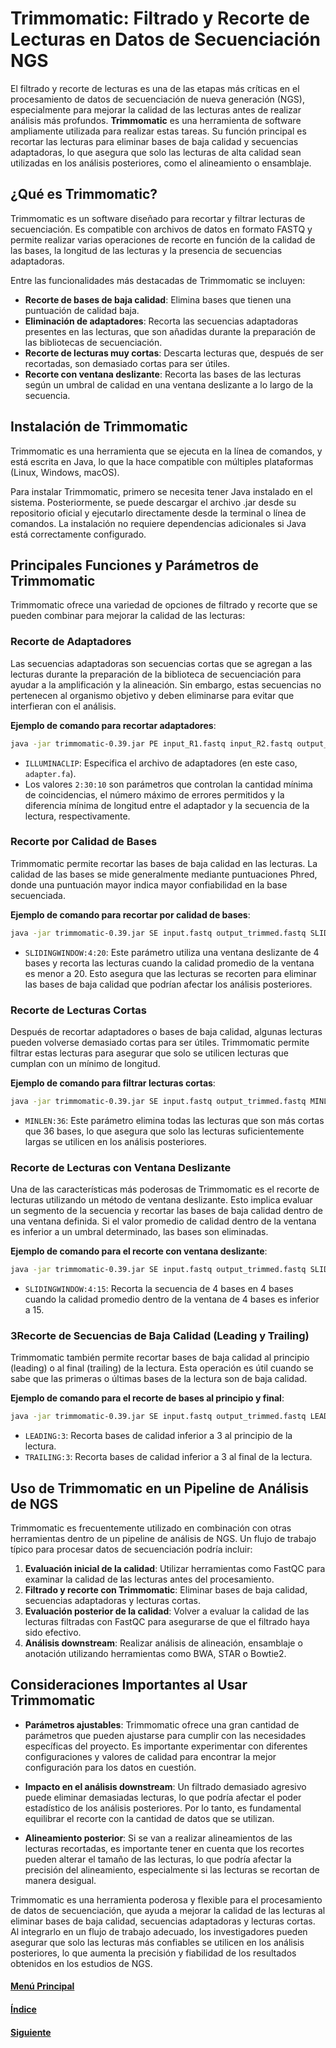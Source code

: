# **Trimmomatic: Filtrado y Recorte de Lecturas en Datos de Secuenciación NGS**

El filtrado y recorte de lecturas es una de las etapas más críticas en el procesamiento de datos de secuenciación de nueva generación (NGS), especialmente para mejorar la calidad de las lecturas antes de realizar análisis más profundos. **Trimmomatic** es una herramienta de software ampliamente utilizada para realizar estas tareas. Su función principal es recortar las lecturas para eliminar bases de baja calidad y secuencias adaptadoras, lo que asegura que solo las lecturas de alta calidad sean utilizadas en los análisis posteriores, como el alineamiento o ensamblaje.

## **¿Qué es Trimmomatic?**

Trimmomatic es un software diseñado para recortar y filtrar lecturas de secuenciación. Es compatible con archivos de datos en formato FASTQ y permite realizar varias operaciones de recorte en función de la calidad de las bases, la longitud de las lecturas y la presencia de secuencias adaptadoras.

Entre las funcionalidades más destacadas de Trimmomatic se incluyen:
- **Recorte de bases de baja calidad**: Elimina bases que tienen una puntuación de calidad baja.
- **Eliminación de adaptadores**: Recorta las secuencias adaptadoras presentes en las lecturas, que son añadidas durante la preparación de las bibliotecas de secuenciación.
- **Recorte de lecturas muy cortas**: Descarta lecturas que, después de ser recortadas, son demasiado cortas para ser útiles.
- **Recorte con ventana deslizante**: Recorta las bases de las lecturas según un umbral de calidad en una ventana deslizante a lo largo de la secuencia.

## **Instalación de Trimmomatic**

Trimmomatic es una herramienta que se ejecuta en la línea de comandos, y está escrita en Java, lo que la hace compatible con múltiples plataformas (Linux, Windows, macOS). 

Para instalar Trimmomatic, primero se necesita tener Java instalado en el sistema. Posteriormente, se puede descargar el archivo .jar desde su repositorio oficial y ejecutarlo directamente desde la terminal o línea de comandos. La instalación no requiere dependencias adicionales si Java está correctamente configurado.

## **Principales Funciones y Parámetros de Trimmomatic**

Trimmomatic ofrece una variedad de opciones de filtrado y recorte que se pueden combinar para mejorar la calidad de las lecturas:

### **Recorte de Adaptadores**

Las secuencias adaptadoras son secuencias cortas que se agregan a las lecturas durante la preparación de la biblioteca de secuenciación para ayudar a la amplificación y la alineación. Sin embargo, estas secuencias no pertenecen al organismo objetivo y deben eliminarse para evitar que interfieran con el análisis.

**Ejemplo de comando para recortar adaptadores**:

```bash
java -jar trimmomatic-0.39.jar PE input_R1.fastq input_R2.fastq output_R1_paired.fastq output_R1_unpaired.fastq output_R2_paired.fastq output_R2_unpaired.fastq ILLUMINACLIP:adapter.fa:2:30:10
```

- `ILLUMINACLIP`: Especifica el archivo de adaptadores (en este caso, `adapter.fa`).
- Los valores `2:30:10` son parámetros que controlan la cantidad mínima de coincidencias, el número máximo de errores permitidos y la diferencia mínima de longitud entre el adaptador y la secuencia de la lectura, respectivamente.

### **Recorte por Calidad de Bases**

Trimmomatic permite recortar las bases de baja calidad en las lecturas. La calidad de las bases se mide generalmente mediante puntuaciones Phred, donde una puntuación mayor indica mayor confiabilidad en la base secuenciada.

**Ejemplo de comando para recortar por calidad de bases**:

```bash
java -jar trimmomatic-0.39.jar SE input.fastq output_trimmed.fastq SLIDINGWINDOW:4:20
```

- `SLIDINGWINDOW:4:20`: Este parámetro utiliza una ventana deslizante de 4 bases y recorta las lecturas cuando la calidad promedio de la ventana es menor a 20. Esto asegura que las lecturas se recorten para eliminar las bases de baja calidad que podrían afectar los análisis posteriores.

### **Recorte de Lecturas Cortas**

Después de recortar adaptadores o bases de baja calidad, algunas lecturas pueden volverse demasiado cortas para ser útiles. Trimmomatic permite filtrar estas lecturas para asegurar que solo se utilicen lecturas que cumplan con un mínimo de longitud.

**Ejemplo de comando para filtrar lecturas cortas**:

```bash
java -jar trimmomatic-0.39.jar SE input.fastq output_trimmed.fastq MINLEN:36
```

- `MINLEN:36`: Este parámetro elimina todas las lecturas que son más cortas que 36 bases, lo que asegura que solo las lecturas suficientemente largas se utilicen en los análisis posteriores.

### **Recorte de Lecturas con Ventana Deslizante**

Una de las características más poderosas de Trimmomatic es el recorte de lecturas utilizando un método de ventana deslizante. Esto implica evaluar un segmento de la secuencia y recortar las bases de baja calidad dentro de una ventana definida. Si el valor promedio de calidad dentro de la ventana es inferior a un umbral determinado, las bases son eliminadas.

**Ejemplo de comando para el recorte con ventana deslizante**:

```bash
java -jar trimmomatic-0.39.jar SE input.fastq output_trimmed.fastq SLIDINGWINDOW:4:15
```

- `SLIDINGWINDOW:4:15`: Recorta la secuencia de 4 bases en 4 bases cuando la calidad promedio dentro de la ventana de 4 bases es inferior a 15.

### **3Recorte de Secuencias de Baja Calidad (Leading y Trailing)**

Trimmomatic también permite recortar bases de baja calidad al principio (leading) o al final (trailing) de la lectura. Esta operación es útil cuando se sabe que las primeras o últimas bases de la lectura son de baja calidad.

**Ejemplo de comando para el recorte de bases al principio y final**:

```bash
java -jar trimmomatic-0.39.jar SE input.fastq output_trimmed.fastq LEADING:3 TRAILING:3
```

- `LEADING:3`: Recorta bases de calidad inferior a 3 al principio de la lectura.
- `TRAILING:3`: Recorta bases de calidad inferior a 3 al final de la lectura.

## **Uso de Trimmomatic en un Pipeline de Análisis de NGS**

Trimmomatic es frecuentemente utilizado en combinación con otras herramientas dentro de un pipeline de análisis de NGS. Un flujo de trabajo típico para procesar datos de secuenciación podría incluir:

1. **Evaluación inicial de la calidad**: Utilizar herramientas como FastQC para examinar la calidad de las lecturas antes del procesamiento.
2. **Filtrado y recorte con Trimmomatic**: Eliminar bases de baja calidad, secuencias adaptadoras y lecturas cortas.
3. **Evaluación posterior de la calidad**: Volver a evaluar la calidad de las lecturas filtradas con FastQC para asegurarse de que el filtrado haya sido efectivo.
4. **Análisis downstream**: Realizar análisis de alineación, ensamblaje o anotación utilizando herramientas como BWA, STAR o Bowtie2.

## **Consideraciones Importantes al Usar Trimmomatic**

- **Parámetros ajustables**: Trimmomatic ofrece una gran cantidad de parámetros que pueden ajustarse para cumplir con las necesidades específicas del proyecto. Es importante experimentar con diferentes configuraciones y valores de calidad para encontrar la mejor configuración para los datos en cuestión.
  
- **Impacto en el análisis downstream**: Un filtrado demasiado agresivo puede eliminar demasiadas lecturas, lo que podría afectar el poder estadístico de los análisis posteriores. Por lo tanto, es fundamental equilibrar el recorte con la cantidad de datos que se utilizan.

- **Alineamiento posterior**: Si se van a realizar alineamientos de las lecturas recortadas, es importante tener en cuenta que los recortes pueden alterar el tamaño de las lecturas, lo que podría afectar la precisión del alineamiento, especialmente si las lecturas se recortan de manera desigual.

Trimmomatic es una herramienta poderosa y flexible para el procesamiento de datos de secuenciación, que ayuda a mejorar la calidad de las lecturas al eliminar bases de baja calidad, secuencias adaptadoras y lecturas cortas. Al integrarlo en un flujo de trabajo adecuado, los investigadores pueden asegurar que solo las lecturas más confiables se utilicen en los análisis posteriores, lo que aumenta la precisión y fiabilidad de los resultados obtenidos en los estudios de NGS.

#### [Menú Principal](../../index.md)
#### [Índice](./index.md)
#### [Siguiente](./04_integracion.md)